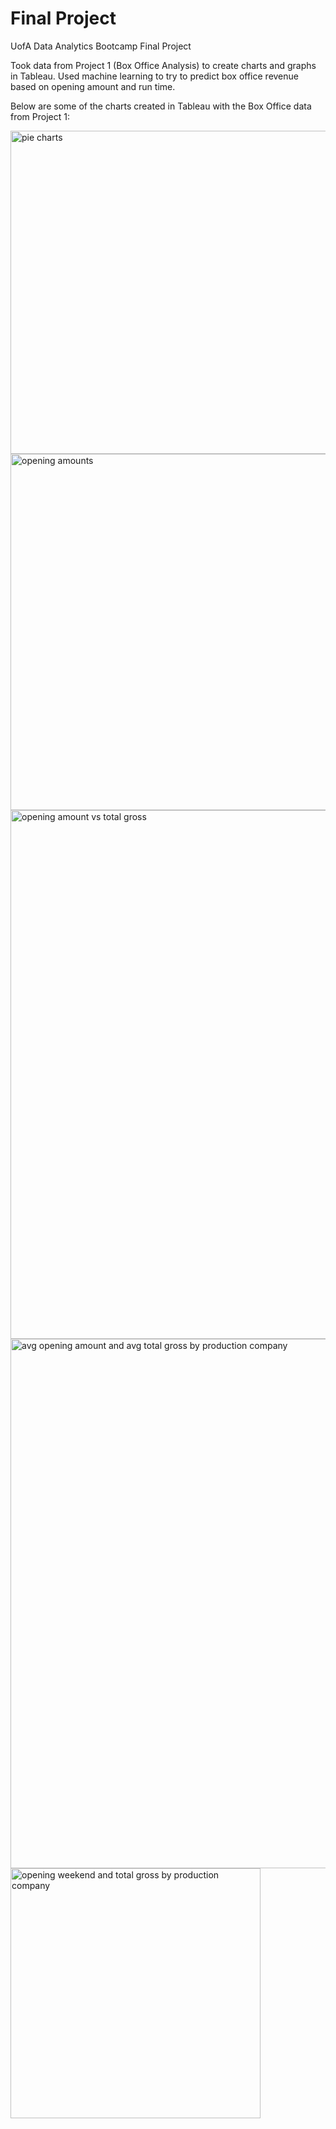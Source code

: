 # Final Project

UofA Data Analytics Bootcamp Final Project

Took data from Project 1 (Box Office Analysis) to create charts and graphs in Tableau. Used machine learning to try to predict box office revenue based on opening amount and run time.

Below are some of the charts created in Tableau with the Box Office data from Project 1:



<img width="517" alt="pie charts" src="https://user-images.githubusercontent.com/57542250/84950555-f385a000-b0a3-11ea-8155-5c7db5330a67.PNG">


<img width="570" alt="opening amounts" src="https://user-images.githubusercontent.com/57542250/84950574-f8e2ea80-b0a3-11ea-8517-3129a3352f21.PNG">


<img width="846" alt="opening amount vs total gross" src="https://user-images.githubusercontent.com/57542250/84950901-73136f00-b0a4-11ea-9487-b3a1da97cd39.PNG">


<img width="847" alt="avg opening amount and avg total gross by production company" src="https://user-images.githubusercontent.com/57542250/84951322-20868280-b0a5-11ea-8e92-89138ddbb5ba.PNG">


<img width="400" alt="opening weekend and total gross by production company" src="https://user-images.githubusercontent.com/57542250/84951344-267c6380-b0a5-11ea-8a7f-42baff8167d3.PNG">
